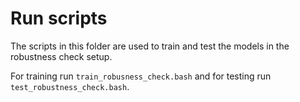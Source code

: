 # Run scripts
 The scripts in this folder are used to train and test the models in the robustness check setup.
 
For training run `train_robusness_check.bash` and for testing run `test_robustness_check.bash`.